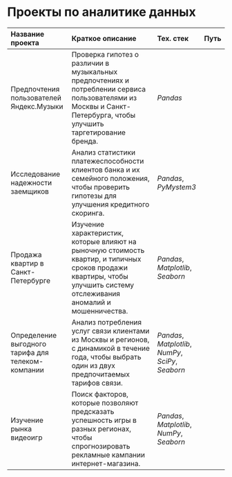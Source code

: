 # Проекты по аналитике данных

| Название проекта | Краткое описание | Тех. стек | Путь |
| :---------- | :------------------------------ | :-------------- | :---------- |
| Предпочтения пользователей Яндекс.Музыки | Проверка гипотез о различии в музыкальных предпочтениях и потреблении сервиса пользователями из Москвы и Санкт-Петербурга, чтобы улучшить таргетирование бренда. | *Pandas* |
| Исследование надежности заемщиков | Анализ статистики платежеспособности клиентов банка и их семейного положения, чтобы проверить гипотезы для улучшения кредитного скоринга. | *Pandas*, *PyMystem3* |
| Продажа квартир в Санкт-Петербурге | Изучение характеристик, которые влияют на рыночную стоимость квартир, и типичных сроков продажи квартиры, чтобы улучшить систему отслеживания аномалий и мошенничества. | *Pandas*, *Matplotlib*, *Seaborn* |
| Определение выгодного тарифа для телеком-компании | Анализ потребления услуг связи клиентами из Москвы и регионов, с динамикой в течение года, чтобы выбрать один из двух предпочитаемых тарифов связи. | *Pandas*, *Matplotlib*, *NumPy*, *SciPy*, *Seaborn* |
| Изучение рынка видеоигр | Поиск факторов, которые позволяют предсказать успешность игры в разных регионах, чтобы спрогнозировать рекламные кампании интернет-магазина. | *Pandas*, *Matplotlib*, *NumPy*, *Seaborn* |
